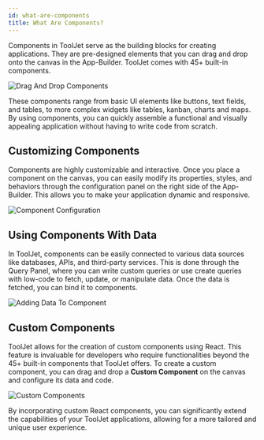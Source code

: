 ```yaml
---
id: what-are-components
title: What Are Components?
---
```


Components in ToolJet serve as the building blocks for creating applications. They are pre-designed elements that you can drag and drop onto the canvas in the App-Builder. ToolJet comes with 45+ built-in components. 

<div style={{textAlign: 'center'}}>
    <img style={{padding: '10px', marginBottom:'15px'}} className="screenshot-full" src="/img/tooljet-concepts/what-are-components/drag-drop-components.gif" alt="Drag And Drop Components" />
</div>

These components range from basic UI elements like buttons, text fields, and tables, to more complex widgets like tables, kanban, charts and maps. By using components, you can quickly assemble a functional and visually appealing application without having to write code from scratch.


## Customizing Components

Components are highly customizable and interactive. Once you place a component on the canvas, you can easily modify its properties, styles, and behaviors through the configuration panel on the right side of the App-Builder. This allows you to make your application dynamic and responsive. 

<div style={{textAlign: 'center'}}>
    <img style={{padding: '10px', marginBottom:'15px'}} className="screenshot-full" src="/img/tooljet-concepts/what-are-components/component-config.gif" alt="Component Configuration" />
</div>

## Using Components With Data

In ToolJet, components can be easily connected to various data sources like databases, APIs, and third-party services. This is done through the Query Panel, where you can write custom queries or use create queries with low-code to fetch, update, or manipulate data. Once the data is fetched, you can bind it to components. 

<div style={{textAlign: 'center'}}>
    <img style={{padding: '10px', marginBottom:'15px'}} className="screenshot-full" src="/img/tooljet-concepts/what-are-components/adding-data-to-component.png" alt="Adding Data To Component" />
</div>

## Custom Components

ToolJet allows for the creation of custom components using React. This feature is invaluable for developers who require functionalities beyond the 45+ built-in components that ToolJet offers. To create a custom component, you can drag and drop a **Custom Component** on the canvas and configure its data and code. 

<div style={{textAlign: 'center'}}>
    <img style={{padding: '10px', marginBottom:'15px'}} className="screenshot-full" src="/img/tooljet-concepts/what-are-components/custom-components.png" alt="Custom Components" />
</div>

By incorporating custom React components, you can significantly extend the capabilities of your ToolJet applications, allowing for a more tailored and unique user experience. 



